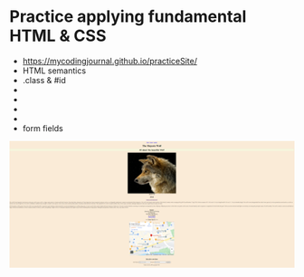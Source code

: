 # Practice applying fundamental HTML & CSS 
- https://mycodingjournal.github.io/practiceSite/
- HTML semantics    
- .class & #id
- <Link> 
- <a>            
- <img>
- <iframes>
- form fields

<img src="./images/practiseSite.PNG">


